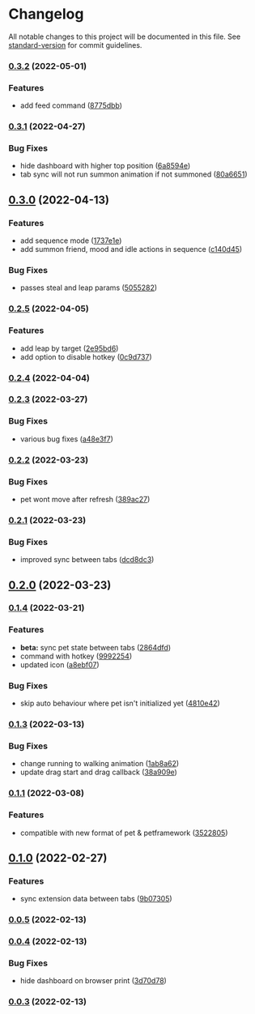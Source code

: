 # Changelog

All notable changes to this project will be documented in this file. See [standard-version](https://github.com/conventional-changelog/standard-version) for commit guidelines.

### [0.3.2](https://github.com/mokkapps/changelog-generator-demo/compare/v0.3.1...v0.3.2) (2022-05-01)


### Features

* add feed command ([8775dbb](https://github.com/mokkapps/changelog-generator-demo/commits/8775dbbc68ea9bbf259535fc524e2d59835e9e52))

### [0.3.1](https://github.com/mokkapps/changelog-generator-demo/compare/v0.3.0...v0.3.1) (2022-04-27)


### Bug Fixes

* hide dashboard with higher top position ([6a8594e](https://github.com/mokkapps/changelog-generator-demo/commits/6a8594eb212b082441c6753c934f38acd0eb5b5f))
* tab sync will not run summon animation if not summoned ([80a6651](https://github.com/mokkapps/changelog-generator-demo/commits/80a6651665568770293171ba518a0af089a20a38))

## [0.3.0](https://github.com/mokkapps/changelog-generator-demo/compare/v0.2.5...v0.3.0) (2022-04-13)


### Features

* add sequence mode ([1737e1e](https://github.com/mokkapps/changelog-generator-demo/commits/1737e1e4ef4397c5010fd942a63c389b64a20658))
* add summon friend, mood and idle actions in sequence ([c140d45](https://github.com/mokkapps/changelog-generator-demo/commits/c140d45b80ecdbad11a3939a27dcf42b65aee374))


### Bug Fixes

* passes steal and leap params ([5055282](https://github.com/mokkapps/changelog-generator-demo/commits/5055282fc4f8954e87b27fd396ac0fe10c99255d))

### [0.2.5](https://github.com/mokkapps/changelog-generator-demo/compare/v0.2.4...v0.2.5) (2022-04-05)


### Features

* add leap by target ([2e95bd6](https://github.com/mokkapps/changelog-generator-demo/commits/2e95bd6f3b11b9805d0d992b7af0cde98d2ca5b2))
* add option to disable hotkey ([0c9d737](https://github.com/mokkapps/changelog-generator-demo/commits/0c9d737c4c3ebe9f8e3dc786778fc2cd0dc42a55))

### [0.2.4](https://github.com/mokkapps/changelog-generator-demo/compare/v0.2.3...v0.2.4) (2022-04-04)

### [0.2.3](https://github.com/mokkapps/changelog-generator-demo/compare/v0.2.2...v0.2.3) (2022-03-27)


### Bug Fixes

* various bug fixes ([a48e3f7](https://github.com/mokkapps/changelog-generator-demo/commits/a48e3f7bbc6ac20ba79585189c2f47cbe952fbf4))

### [0.2.2](https://github.com/mokkapps/changelog-generator-demo/compare/v0.2.1...v0.2.2) (2022-03-23)


### Bug Fixes

* pet wont move after refresh ([389ac27](https://github.com/mokkapps/changelog-generator-demo/commits/389ac27520aec21d62fd29baaa47914f4df5258c))

### [0.2.1](https://github.com/mokkapps/changelog-generator-demo/compare/v0.2.0...v0.2.1) (2022-03-23)


### Bug Fixes

* improved sync between tabs ([dcd8dc3](https://github.com/mokkapps/changelog-generator-demo/commits/dcd8dc3eaeb33c55a8462fb47e4549972ca29c4b))

## [0.2.0](https://github.com/mokkapps/changelog-generator-demo/compare/v0.1.4...v0.2.0) (2022-03-23)

### [0.1.4](https://github.com/mokkapps/changelog-generator-demo/compare/v0.1.3...v0.1.4) (2022-03-21)


### Features

* **beta:** sync pet state between tabs ([2864dfd](https://github.com/mokkapps/changelog-generator-demo/commits/2864dfdc9c524330fc106b9dccca37a43fcbaebd))
* command with hotkey ([9992254](https://github.com/mokkapps/changelog-generator-demo/commits/99922544a2bbc50b1b40f824072496928a5caf72))
* updated icon ([a8ebf07](https://github.com/mokkapps/changelog-generator-demo/commits/a8ebf0742322780dddbbd93f84810522c7d3d430))


### Bug Fixes

* skip auto behaviour where pet isn't initialized yet ([4810e42](https://github.com/mokkapps/changelog-generator-demo/commits/4810e423fbf9b65f3fbd30a2f68b0d2d0439971b))

### [0.1.3](https://github.com/mokkapps/changelog-generator-demo/compare/v0.1.1...v0.1.3) (2022-03-13)


### Bug Fixes

* change running to walking animation ([1ab8a62](https://github.com/mokkapps/changelog-generator-demo/commits/1ab8a6264ed13ff21bf8f9dd9f967a4a2c461c43))
* update drag start and drag callback ([38a909e](https://github.com/mokkapps/changelog-generator-demo/commits/38a909eed207ed5b370b811e7a311cc16750e2ab))

### [0.1.1](https://github.com/mokkapps/changelog-generator-demo/compare/v0.1.0...v0.1.1) (2022-03-08)


### Features

* compatible with new format of pet & petframework ([3522805](https://github.com/mokkapps/changelog-generator-demo/commits/35228055f9586fcec5bedfffa8f94fbf02a08180))

## [0.1.0](https://github.com/mokkapps/changelog-generator-demo/compare/v0.0.5...v0.1.0) (2022-02-27)


### Features

* sync extension data between tabs ([9b07305](https://github.com/mokkapps/changelog-generator-demo/commits/9b07305c89166859ee7bd56eee889c3d1d3bb77b))

### [0.0.5](https://github.com/mokkapps/changelog-generator-demo/compare/v0.0.4...v0.0.5) (2022-02-13)

### [0.0.4](https://github.com/mokkapps/changelog-generator-demo/compare/v0.0.3...v0.0.4) (2022-02-13)


### Bug Fixes

*  hide dashboard on browser print ([3d70d78](https://github.com/mokkapps/changelog-generator-demo/commits/3d70d7858bc342c75ae9cf3d41186420b68d793b))

### [0.0.3](https://github.com/metapals/metapals-chromium/compare/v0.0.2...v0.0.3) (2022-02-13)

